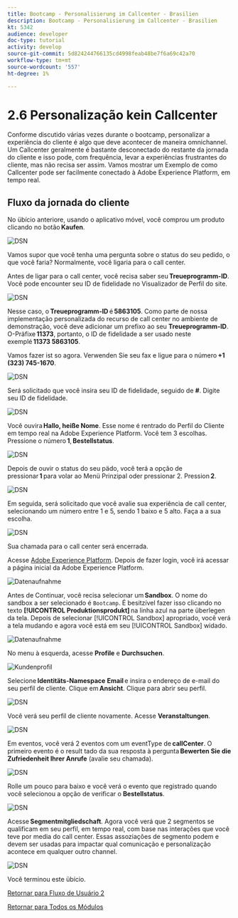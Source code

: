 ```yaml
---
title: Bootcamp - Personalisierung im Callcenter - Brasilien
description: Bootcamp - Personalisierung im Callcenter - Brasilien
kt: 5342
audience: developer
doc-type: tutorial
activity: develop
source-git-commit: 5d824244766135cd4998feab48be7f6a69c42a70
workflow-type: tm+mt
source-wordcount: '557'
ht-degree: 1%

---
```


# 2.6 Personalização kein Callcenter

Conforme discutido várias vezes durante o bootcamp, personalizar a experiência do cliente é algo que deve acontecer de maneira omnichannel. Um Callcenter geralmente é bastante desconectado do restante da jornada do cliente e isso pode, com frequência, levar a experiências frustrantes do cliente, mas não recisa ser assim. Vamos mostrar um Exemplo de como Callcenter pode ser facilmente conectado à Adobe Experience Platform, em tempo real.

## Fluxo da jornada do cliente

No übício anteriore, usando o aplicativo móvel, você comprou um produto clicando no botão **Kaufen**.

![DSN](./images/app20.png)

Vamos supor que você tenha uma pergunta sobre o status do seu pedido, o que você faria? Normalmente, você ligaria para o call center.

Antes de ligar para o call center, você recisa saber seu **Treueprogramm-ID**. Você pode encounter seu ID de fidelidade no Visualizador de Perfil do site.

![DSN](./images/cc1.png)

Nesse caso, o **Treueprogramm-ID** é **5863105**. Como parte de nossa implementação personalizada do recurso de call center no ambiente de demonstração, você deve adicionar um prefixo ao seu **Treueprogramm-ID**. O-Präfixe **11373**, portanto, o ID de fidelidade a ser usado neste exemplé **11373 5863105**.

Vamos fazer ist so agora. Verwenden Sie seu fax e ligue para o número **+1 (323) 745-1670**.

![DSN](./images/cc2.png)

Será solicitado que você insira seu ID de fidelidade, seguido de **#**. Digite seu ID de fidelidade.

![DSN](./images/cc3.png)

Você ouvira **Hallo, heiße Nome**. Esse nome é rentrado do Perfil do Cliente em tempo real na Adobe Experience Platform. Você tem 3 escolhas. Pressione o número **1**, **Bestellstatus**.

![DSN](./images/cc4.png)

Depois de ouvir o status do seu pädo, você terá a opção de pressionar **1** para volar ao Menü Prinzipal oder pressionar 2. Pression **2**.

![DSN](./images/cc5.png)

Em seguida, será solicitado que você avalie sua experiência de call center, selecionando um número entre 1 e 5, sendo 1 baixo e 5 alto. Faça a a sua escolha.

![DSN](./images/cc6.png)

Sua chamada para o call center será encerrada.

Acesse [Adobe Experience Platform](https://experience.adobe.com/platform). Depois de fazer login, você irá acessar a página inicial da Adobe Experience Platform.

![Datenaufnahme](./images/home.png)

Antes de Continuar, você recisa selecionar um **Sandbox**. O nome do sandbox a ser selecionado é ``Bootcamp``. É besitzível fazer isso clicando no texto **[!UICONTROL Produktionsprodukt]** na linha azul na parte überlegen da tela. Depois de selecionar [!UICONTROL Sandbox] apropriado, você verá a tela mudando e agora você está em seu [!UICONTROL Sandbox] widado.

![Datenaufnahme](./images/sb1.png)

No menu à esquerda, acesse **Profile** e **Durchsuchen**.

![Kundenprofil](./images/homemenu.png)

Selecione **Identitäts-Namespace** **Email** e insira o endereço de e-mail do seu perfil de cliente. Clique em **Ansicht**. Clique para abrir seu perfil.

![DSN](./images/cc7.png)

Você verá seu perfil de cliente novamente. Acesse **Veranstaltungen**.

![DSN](./images/cc8.png)

Em eventos, você verá 2 eventos com um eventType de **callCenter**. O primeiro evento é o result tado da sua resposta à pergunta **Bewerten Sie die Zufriedenheit Ihrer Anrufe** (avalie seu chamada).

![DSN](./images/cc9.png)

Rolle um pouco para baixo e você verá o evento que registrado quando você selecionou a opção de verificar o **Bestellstatus**.

![DSN](./images/cc10.png)

Acesse **Segmentmitgliedschaft**. Agora você verá que 2 segmentos se qualificam em seu perfil, em tempo real, com base nas interações que você teve por media do call center. Essas assoziações de segmento podem e devem ser usadas para impactar qual comunicação e personalização acontece em qualquer outro channel.

![DSN](./images/cc11.png)

Você terminou este übício.

[Retornar para Fluxo de Usuário 2](./uc2.md)

[Retornar para Todos os Módulos](../../overview.md)
